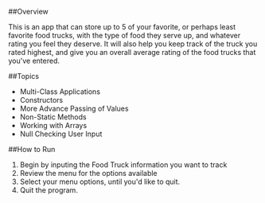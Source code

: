 ##Overview

This is an app that can store up to 5 of your favorite, or perhaps least favorite food trucks, with the type of food they serve up, and whatever rating you feel they deserve.
It will also help you keep track of the truck you rated highest, and give you an overall average rating of the food trucks that you've entered.

##Topics
* Multi-Class Applications
* Constructors
* More Advance Passing of Values
* Non-Static Methods
* Working with Arrays
* Null Checking User Input

##How to Run

1. Begin by inputing the Food Truck information you want to track
2. Review the menu for the options available
3. Select your menu options, until you'd like to quit.
4. Quit the program.
